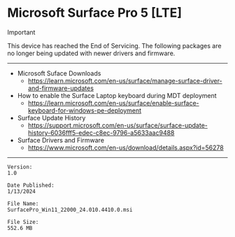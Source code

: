 # Microsoft Surface Pro 5 [LTE]

> [!IMPORTANT]
> This device has reached the End of Servicing. The following packages are no longer being updated with newer drivers and firmware.

---

* Microsoft Suface Downloads
  * https://learn.microsoft.com/en-us/surface/manage-surface-driver-and-firmware-updates
* How to enable the Surface Laptop keyboard during MDT deployment
  * https://learn.microsoft.com/en-us/surface/enable-surface-keyboard-for-windows-pe-deployment
* Surface Update History
  * https://support.microsoft.com/en-us/surface/surface-update-history-6036fff5-edec-c8ec-9796-a5633aac9488
* Surface Drivers and Firmware
  * https://www.microsoft.com/en-us/download/details.aspx?id=56278

---

```text
Version:
1.0

Date Published:
1/13/2024

File Name:
SurfacePro_Win11_22000_24.010.4410.0.msi

File Size:
552.6 MB
```